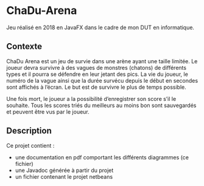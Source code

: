 # ChaDu-Arena
Jeu réalisé en 2018 en JavaFX dans le cadre de mon DUT en informatique.

## Contexte
ChaDu Arena est un jeu de survie dans une arène ayant une taille limitée. Le joueur devra survivre à
des vagues de monstres (chatons) de différents types et il pourra se défendre en leur jetant des pics. La vie
du joueur, le numéro de la vague ainsi que la durée survécu depuis le début en secondes sont affichés à
l’écran. Le but est de survivre le plus de temps possible.

Une fois mort, le joueur a la possibilité d’enregistrer son score s’il le souhaite. Tous les scores triés
du meilleurs au moins bon sont sauvegardés et peuvent être vus par le joueur.

## Description
Ce projet contient :
<ul>
 <li>une documentation en pdf comportant les différents diagrammes (ce fichier)</li>
 <li>une Javadoc générée à partir du projet</li>
 <li>un fichier contenant le projet netbeans</li>
</ul>
